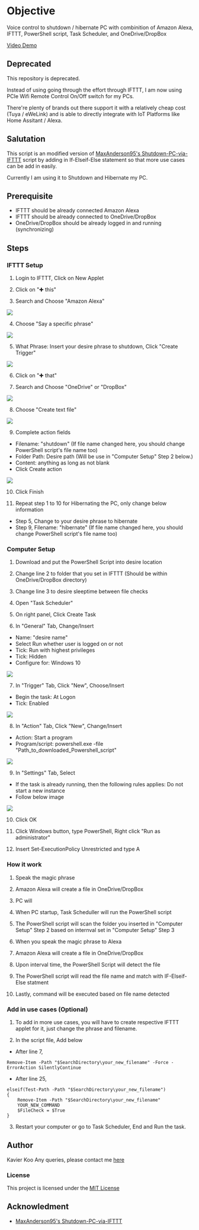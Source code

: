 # Objective
Voice control to shutdown / hibernate PC with combinition of Amazon Alexa, IFTTT, PowerShell script, Task Scheduler, and OneDrive/DropBox

[Video Demo](https://youtu.be/TcwjvSS7EWc)

## Deprecated
This repository is deprecated.

Instead of using going through the effort through IFTTT, I am now using PCIe Wifi Remote Control On/Off switch for my PCs. 

There're plenty of brands out there support it with a relatively cheap cost (Tuya / eWeLink) and is able to directly integrate with IoT Platforms like Home Assitant / Alexa.

## Salutation
This script is an modified version of [MaxAnderson95's Shutdown-PC-via-IFTTT](https://github.com/MaxAnderson95/Shutdown-PC-via-IFTTT) script by adding in If-Elseif-Else statement so that more use cases can be add in easily.

Currently I am using it to Shutdown and Hibernate my PC.

## Prerequisite
* IFTTT should be already connected Amazon Alexa
* IFTTT should be already connected to OneDrive/DropBox
* OneDrive/DropBox should be already logged in and running (synchronizing)

## Steps
### IFTTT Setup
1. Login to IFTTT, Click on New Applet

2. Click on "✚ this"

3. Search and Choose "Amazon Alexa"
<img src="https://i.imgur.com/qvynHRo.png" >

4. Choose "Say a specific phrase"
<img src="https://i.imgur.com/jMsEVjV.png" >

5. What Phrase: Insert your desire phrase to shutdown, Click "Create Trigger"
<img src="https://i.imgur.com/dQZtxYh.png" >

6. Click on "✚ that"

7. Search and Choose "OneDrive" or "DropBox"
<img src="https://i.imgur.com/u1lk3nF.png">

8. Choose "Create text file"
<img src="https://i.imgur.com/Wwc5cuE.png">

9. Complete action fields
* Filename: "shutdown" (If file name changed here, you should change PowerShell script's file name too)
* Folder Path: Desire path (Will be use in "Computer Setup" Step 2 below.)
* Content: anything as long as not blank
* Click Create action
<img src="https://i.imgur.com/xTxpdvb.png">

10. Click Finish

11. Repeat step 1 to 10 for Hibernating the PC, only change below information 
* Step 5, Change to your desire phrase to hibernate 
* Step 9, Filename: "hibernate" (If file name changed here, you should change PowerShell script's file name too)

### Computer Setup
1. Download and put the PowerShell Script into desire location

2. Change line 2 to folder that you set in IFTTT (Should be within OneDrive/DropBox directory)

3. Change line 3 to desire sleeptime between file checks

4. Open "Task Scheduler"

5. On right panel, Click Create Task

6. In "General" Tab, Change/Insert
* Name: "desire name"
* Select Run whether user is logged on or not
* Tick: Run with highest privileges
* Tick: Hidden
* Configure for: Windows 10
<img src="https://i.imgur.com/C0UqQ9U.png" >

7. In "Trigger" Tab, Click "New", Choose/Insert
* Begin the task:  At Logon
* Tick: Enabled
<img src="https://i.imgur.com/klXU0Xg.png" >

8. In "Action" Tab, Click "New", Change/Insert
* Action: Start a program
* Program/script: powershell.exe -file "Path_to_downloaded_Powershell_script"
<img src="https://i.imgur.com/QwvV3mA.png" >

9. In "Settings" Tab, Select
* If the task is already running, then the following rules applies: Do not start a new instance
* Follow below image
<img src="https://i.imgur.com/v1wW2LS.png" >

10. Click OK 

11. Click Windows button, type PowerShell, Right click "Run as administrator"

12. Insert Set-ExecutionPolicy Unrestricted and type A

### How it work
1. Speak the magic phrase
2. Amazon Alexa will create a file in OneDrive/DropBox
3. PC will 
1. When PC startup, Task Scheduller will run the PowerShell script

2. The PowerShell script will scan the folder you inserted in "Computer Setup" Step 2 based on internval set in "Computer Setup" Step 3

3. When you speak the magic phrase to Alexa

4. Amazon Alexa will create a file in OneDrive/DropBox

5. Upon interval time, the PowerShell Script will detect the file

6. The PowerShell script will read the file name and match with IF-Elseif-Else statment 

7. Lastly, command will be executed based on file name detected

### Add in use cases (Optional)
1. To add in more use cases, you will have to create respective IFTTT applet for it, just change the phrase and filename.

2. In the script file, Add below
* After line 7,
```
Remove-Item -Path "$SearchDirectory\your_new_filename" -Force -ErrorAction SilentlyContinue
```

* After line 25,
```
elseif(Test-Path -Path "$SearchDirectory\your_new_filename")
{
	Remove-Item -Path "$SearchDirectory\your_new_filename"
	YOUR_NEW_COMMAND
	$FileCheck = $True	
}
```

3. Restart your computer or go to Task Scheduler, End and Run the task.

## Author
Kavier Koo 
Any queries, please contact me [here](http://kavierkoo.com/#contact)

### License
This project is licensed under the [MIT License](https://opensource.org/licenses/MIT)

## Acknowledment
* [MaxAnderson95's Shutdown-PC-via-IFTTT](https://github.com/MaxAnderson95/Shutdown-PC-via-IFTTT) 



